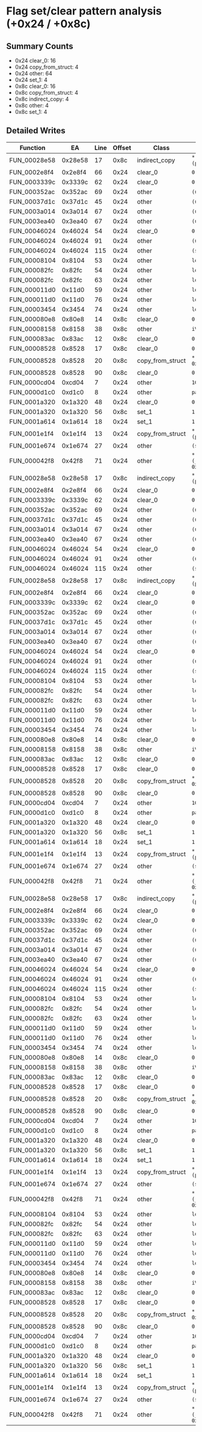 # Flag set/clear pattern analysis (+0x24 / +0x8c)

## Summary Counts

- 0x24 clear_0: 16
- 0x24 copy_from_struct: 4
- 0x24 other: 64
- 0x24 set_1: 4
- 0x8c clear_0: 16
- 0x8c copy_from_struct: 4
- 0x8c indirect_copy: 4
- 0x8c other: 4
- 0x8c set_1: 4

## Detailed Writes

| Function | EA | Line | Offset | Class | ValueExpr |
|----------|----|------|--------|-------|-----------|
| FUN_00028e58 | 0x28e58 | 17 | 0x8c | indirect_copy | `*(undefined4 *)(param_2 + 0x1c)` |
| FUN_0002e8f4 | 0x2e8f4 | 66 | 0x24 | clear_0 | `0` |
| FUN_0003339c | 0x3339c | 62 | 0x24 | clear_0 | `0` |
| FUN_000352ac | 0x352ac | 69 | 0x24 | other | `(undefined2)local_38` |
| FUN_00037d1c | 0x37d1c | 45 | 0x24 | other | `(undefined2)local_38` |
| FUN_0003a014 | 0x3a014 | 67 | 0x24 | other | `(undefined2)local_38` |
| FUN_0003ea40 | 0x3ea40 | 67 | 0x24 | other | `(undefined2)local_38` |
| FUN_00046024 | 0x46024 | 54 | 0x24 | clear_0 | `0` |
| FUN_00046024 | 0x46024 | 91 | 0x24 | other | `(undefined2)local_3c` |
| FUN_00046024 | 0x46024 | 115 | 0x24 | other | `(short)uVar5` |
| FUN_00008104 | 0x8104 | 53 | 0x24 | other | `local_14` |
| FUN_000082fc | 0x82fc | 54 | 0x24 | other | `local_14` |
| FUN_000082fc | 0x82fc | 63 | 0x24 | other | `local_14` |
| FUN_000011d0 | 0x11d0 | 59 | 0x24 | other | `local_14` |
| FUN_000011d0 | 0x11d0 | 76 | 0x24 | other | `local_14` |
| FUN_00003454 | 0x3454 | 74 | 0x24 | other | `local_14` |
| FUN_000080e8 | 0x80e8 | 14 | 0x8c | clear_0 | `0` |
| FUN_00008158 | 0x8158 | 38 | 0x8c | other | `iVar3` |
| FUN_000083ac | 0x83ac | 12 | 0x8c | clear_0 | `0` |
| FUN_00008528 | 0x8528 | 17 | 0x8c | clear_0 | `0` |
| FUN_00008528 | 0x8528 | 20 | 0x8c | copy_from_struct | `*(int *)(param_1 + 0x8c) + 1` |
| FUN_00008528 | 0x8528 | 90 | 0x8c | clear_0 | `0` |
| FUN_0000cd04 | 0xcd04 | 7 | 0x24 | other | `100` |
| FUN_0000d1c0 | 0xd1c0 | 8 | 0x24 | other | `param_2` |
| FUN_0001a320 | 0x1a320 | 48 | 0x24 | clear_0 | `0` |
| FUN_0001a320 | 0x1a320 | 56 | 0x8c | set_1 | `1` |
| FUN_0001a614 | 0x1a614 | 18 | 0x24 | set_1 | `1` |
| FUN_0001e1f4 | 0x1e1f4 | 13 | 0x24 | copy_from_struct | `*(undefined2 *)(param_1 + 0x20)` |
| FUN_0001e674 | 0x1e674 | 27 | 0x24 | other | `(short)in_v1` |
| FUN_000042f8 | 0x42f8 | 71 | 0x24 | other | `*(undefined2 *)(_DAT_800cedb0 + 0x26)` |
| FUN_00028e58 | 0x28e58 | 17 | 0x8c | indirect_copy | `*(undefined4 *)(param_2 + 0x1c)` |
| FUN_0002e8f4 | 0x2e8f4 | 66 | 0x24 | clear_0 | `0` |
| FUN_0003339c | 0x3339c | 62 | 0x24 | clear_0 | `0` |
| FUN_000352ac | 0x352ac | 69 | 0x24 | other | `(undefined2)local_38` |
| FUN_00037d1c | 0x37d1c | 45 | 0x24 | other | `(undefined2)local_38` |
| FUN_0003a014 | 0x3a014 | 67 | 0x24 | other | `(undefined2)local_38` |
| FUN_0003ea40 | 0x3ea40 | 67 | 0x24 | other | `(undefined2)local_38` |
| FUN_00046024 | 0x46024 | 54 | 0x24 | clear_0 | `0` |
| FUN_00046024 | 0x46024 | 91 | 0x24 | other | `(undefined2)local_3c` |
| FUN_00046024 | 0x46024 | 115 | 0x24 | other | `(short)uVar5` |
| FUN_00028e58 | 0x28e58 | 17 | 0x8c | indirect_copy | `*(undefined4 *)(param_2 + 0x1c)` |
| FUN_0002e8f4 | 0x2e8f4 | 66 | 0x24 | clear_0 | `0` |
| FUN_0003339c | 0x3339c | 62 | 0x24 | clear_0 | `0` |
| FUN_000352ac | 0x352ac | 69 | 0x24 | other | `(undefined2)local_38` |
| FUN_00037d1c | 0x37d1c | 45 | 0x24 | other | `(undefined2)local_38` |
| FUN_0003a014 | 0x3a014 | 67 | 0x24 | other | `(undefined2)local_38` |
| FUN_0003ea40 | 0x3ea40 | 67 | 0x24 | other | `(undefined2)local_38` |
| FUN_00046024 | 0x46024 | 54 | 0x24 | clear_0 | `0` |
| FUN_00046024 | 0x46024 | 91 | 0x24 | other | `(undefined2)local_3c` |
| FUN_00046024 | 0x46024 | 115 | 0x24 | other | `(short)uVar5` |
| FUN_00008104 | 0x8104 | 53 | 0x24 | other | `local_14` |
| FUN_000082fc | 0x82fc | 54 | 0x24 | other | `local_14` |
| FUN_000082fc | 0x82fc | 63 | 0x24 | other | `local_14` |
| FUN_000011d0 | 0x11d0 | 59 | 0x24 | other | `local_14` |
| FUN_000011d0 | 0x11d0 | 76 | 0x24 | other | `local_14` |
| FUN_00003454 | 0x3454 | 74 | 0x24 | other | `local_14` |
| FUN_000080e8 | 0x80e8 | 14 | 0x8c | clear_0 | `0` |
| FUN_00008158 | 0x8158 | 38 | 0x8c | other | `iVar3` |
| FUN_000083ac | 0x83ac | 12 | 0x8c | clear_0 | `0` |
| FUN_00008528 | 0x8528 | 17 | 0x8c | clear_0 | `0` |
| FUN_00008528 | 0x8528 | 20 | 0x8c | copy_from_struct | `*(int *)(param_1 + 0x8c) + 1` |
| FUN_00008528 | 0x8528 | 90 | 0x8c | clear_0 | `0` |
| FUN_0000cd04 | 0xcd04 | 7 | 0x24 | other | `100` |
| FUN_0000d1c0 | 0xd1c0 | 8 | 0x24 | other | `param_2` |
| FUN_0001a320 | 0x1a320 | 48 | 0x24 | clear_0 | `0` |
| FUN_0001a320 | 0x1a320 | 56 | 0x8c | set_1 | `1` |
| FUN_0001a614 | 0x1a614 | 18 | 0x24 | set_1 | `1` |
| FUN_0001e1f4 | 0x1e1f4 | 13 | 0x24 | copy_from_struct | `*(undefined2 *)(param_1 + 0x20)` |
| FUN_0001e674 | 0x1e674 | 27 | 0x24 | other | `(short)in_v1` |
| FUN_000042f8 | 0x42f8 | 71 | 0x24 | other | `*(undefined2 *)(_DAT_800cedb0 + 0x26)` |
| FUN_00028e58 | 0x28e58 | 17 | 0x8c | indirect_copy | `*(undefined4 *)(param_2 + 0x1c)` |
| FUN_0002e8f4 | 0x2e8f4 | 66 | 0x24 | clear_0 | `0` |
| FUN_0003339c | 0x3339c | 62 | 0x24 | clear_0 | `0` |
| FUN_000352ac | 0x352ac | 69 | 0x24 | other | `(undefined2)local_38` |
| FUN_00037d1c | 0x37d1c | 45 | 0x24 | other | `(undefined2)local_38` |
| FUN_0003a014 | 0x3a014 | 67 | 0x24 | other | `(undefined2)local_38` |
| FUN_0003ea40 | 0x3ea40 | 67 | 0x24 | other | `(undefined2)local_38` |
| FUN_00046024 | 0x46024 | 54 | 0x24 | clear_0 | `0` |
| FUN_00046024 | 0x46024 | 91 | 0x24 | other | `(undefined2)local_3c` |
| FUN_00046024 | 0x46024 | 115 | 0x24 | other | `(short)uVar5` |
| FUN_00008104 | 0x8104 | 53 | 0x24 | other | `local_14` |
| FUN_000082fc | 0x82fc | 54 | 0x24 | other | `local_14` |
| FUN_000082fc | 0x82fc | 63 | 0x24 | other | `local_14` |
| FUN_000011d0 | 0x11d0 | 59 | 0x24 | other | `local_14` |
| FUN_000011d0 | 0x11d0 | 76 | 0x24 | other | `local_14` |
| FUN_00003454 | 0x3454 | 74 | 0x24 | other | `local_14` |
| FUN_000080e8 | 0x80e8 | 14 | 0x8c | clear_0 | `0` |
| FUN_00008158 | 0x8158 | 38 | 0x8c | other | `iVar3` |
| FUN_000083ac | 0x83ac | 12 | 0x8c | clear_0 | `0` |
| FUN_00008528 | 0x8528 | 17 | 0x8c | clear_0 | `0` |
| FUN_00008528 | 0x8528 | 20 | 0x8c | copy_from_struct | `*(int *)(param_1 + 0x8c) + 1` |
| FUN_00008528 | 0x8528 | 90 | 0x8c | clear_0 | `0` |
| FUN_0000cd04 | 0xcd04 | 7 | 0x24 | other | `100` |
| FUN_0000d1c0 | 0xd1c0 | 8 | 0x24 | other | `param_2` |
| FUN_0001a320 | 0x1a320 | 48 | 0x24 | clear_0 | `0` |
| FUN_0001a320 | 0x1a320 | 56 | 0x8c | set_1 | `1` |
| FUN_0001a614 | 0x1a614 | 18 | 0x24 | set_1 | `1` |
| FUN_0001e1f4 | 0x1e1f4 | 13 | 0x24 | copy_from_struct | `*(undefined2 *)(param_1 + 0x20)` |
| FUN_0001e674 | 0x1e674 | 27 | 0x24 | other | `(short)in_v1` |
| FUN_000042f8 | 0x42f8 | 71 | 0x24 | other | `*(undefined2 *)(_DAT_800cedb0 + 0x26)` |
| FUN_00008104 | 0x8104 | 53 | 0x24 | other | `local_14` |
| FUN_000082fc | 0x82fc | 54 | 0x24 | other | `local_14` |
| FUN_000082fc | 0x82fc | 63 | 0x24 | other | `local_14` |
| FUN_000011d0 | 0x11d0 | 59 | 0x24 | other | `local_14` |
| FUN_000011d0 | 0x11d0 | 76 | 0x24 | other | `local_14` |
| FUN_00003454 | 0x3454 | 74 | 0x24 | other | `local_14` |
| FUN_000080e8 | 0x80e8 | 14 | 0x8c | clear_0 | `0` |
| FUN_00008158 | 0x8158 | 38 | 0x8c | other | `iVar3` |
| FUN_000083ac | 0x83ac | 12 | 0x8c | clear_0 | `0` |
| FUN_00008528 | 0x8528 | 17 | 0x8c | clear_0 | `0` |
| FUN_00008528 | 0x8528 | 20 | 0x8c | copy_from_struct | `*(int *)(param_1 + 0x8c) + 1` |
| FUN_00008528 | 0x8528 | 90 | 0x8c | clear_0 | `0` |
| FUN_0000cd04 | 0xcd04 | 7 | 0x24 | other | `100` |
| FUN_0000d1c0 | 0xd1c0 | 8 | 0x24 | other | `param_2` |
| FUN_0001a320 | 0x1a320 | 48 | 0x24 | clear_0 | `0` |
| FUN_0001a320 | 0x1a320 | 56 | 0x8c | set_1 | `1` |
| FUN_0001a614 | 0x1a614 | 18 | 0x24 | set_1 | `1` |
| FUN_0001e1f4 | 0x1e1f4 | 13 | 0x24 | copy_from_struct | `*(undefined2 *)(param_1 + 0x20)` |
| FUN_0001e674 | 0x1e674 | 27 | 0x24 | other | `(short)in_v1` |
| FUN_000042f8 | 0x42f8 | 71 | 0x24 | other | `*(undefined2 *)(_DAT_800cedb0 + 0x26)` |
